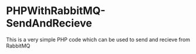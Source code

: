 # PHPWithRabbitMQ-SendAndRecieve
This is a very simple PHP code which can be used to send and recieve from RabbitMQ
